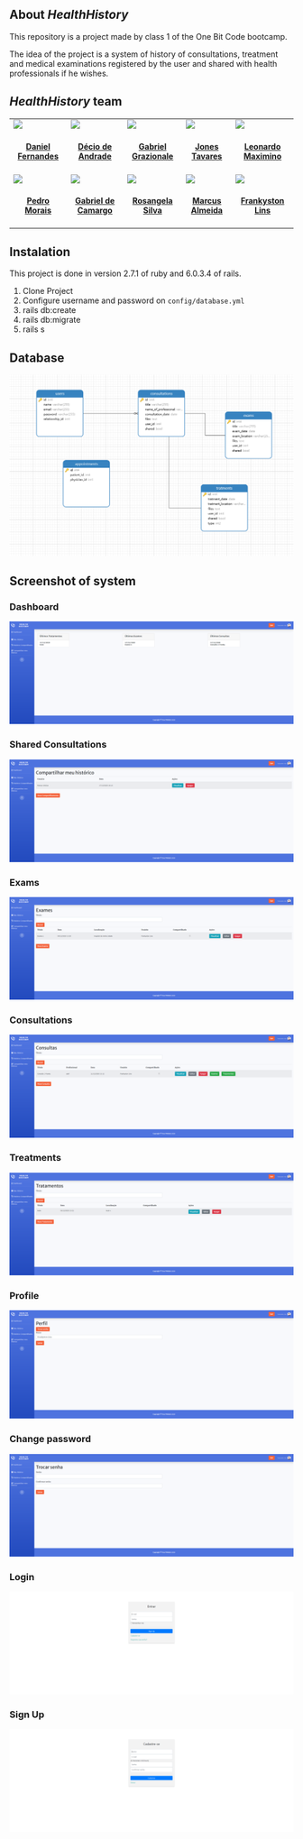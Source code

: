 <!-- https://raw.githubusercontent.com/fastlane/fastlane/master/README.md -->
## About _HealthHistory_
This repository is a project made by class 1 of the One Bit Code bootcamp.

The idea of the project is a system of history of consultations, treatment and medical examinations registered by the user and shared with health professionals if he wishes.

## _HealthHistory_ team

<!-- This table is regenerated and resorted on each release -->
<table id='team'>
<tr>
<td id='aaron-brager'>
<a href='https://github.com/daniellvieira'>
<img src='https://github.com/daniellvieira.png?size=140'>
</a>
<h4 align='center'><a href='#'>Daniel Fernandes</a></h4>
</td>
<td id='helmut-januschka'>
<a href='https://github.com/deciodeandrade'>
<img src='https://github.com/deciodeandrade.png?size=140'>
</a>
<h4 align='center'><a href='#'>Décio de Andrade</a></h4>
</td>
<td id='maksym-grebenets'>
<a href='https://github.com/grazionale'>
<img src='https://github.com/grazionale.png?size=140'>
</a>
<h4 align='center'><a href='#'>Gabriel Grazionale</a></h4>
</td>
<td id='danielle-tomlinson'>
<a href='https://github.com/johnnybigoo'>
<img src='https://github.com/johnnybigoo.png?size=140'>
</a>
<h4 align='center'><a href='#'>Jones Tavares</a></h4>
</td>
<td id='max-ott'>
<a href='https://github.com/lmbernardo7520112'>
<img src='https://github.com/lmbernardo7520112.png?size=140'>
</a>
<h4 align='center'><a href='#'>Leonardo Maximino</a></h4>
</td>
</tr>
<tr>
<td id='andrew-mcburney'>
<a href='https://github.com/pedromorais1'>
<img src='https://github.com/pedromorais1.png?size=140'>
</a>
<h4 align='center'><a href='https://github.com/pedromorais1'>Pedro Morais</a></h4>
</td>
<td id='jérôme-lacoste'>
<a href='https://github.com/pinhaum'>
<img src='https://github.com/pinhaum.png?size=140'>
</a>
<h4 align='center'><a href='#'>Gabriel de Camargo</a></h4>
</td>
<td id='joshua-liebowitz'>
<a href='https://github.com/rosangelasilva1'>
<img src='https://github.com/rosangelasilva1.png?size=140'>
</a>
<h4 align='center'><a href='#'>Rosangela Silva</a></h4>
</td>
<td id='fumiya-nakamura'>
<a href='https://github.com/s030827'>
<img src='https://github.com/s030827.png?size=140'>
</a>
<h4 align='center'><a href='#'>Marcus Almeida</a></h4>
</td>
<td id='fumiya-nakamura'>
<a href='https://github.com/frankyston'>
<img src='https://github.com/frankyston.png?size=140'>
</a>
<h4 align='center'><a href='#'>Frankyston Lins</a></h4>
</td>
</table>

## Instalation

This project is done in version 2.7.1 of ruby and 6.0.3.4 of rails.

1. Clone Project
2. Configure username and password on `config/database.yml`
3. rails db:create 
4. rails db:migrate
5. rails s

## Database

<img src='prints/banco-de-dados.png'>

## Screenshot of system

### Dashboard
<img src='prints/dashboard.png'>

### Shared Consultations
<img src='prints/compartilhar-historico.png'>

### Exams
<img src='prints/exames.png'>

### Consultations
<img src='prints/meu-historico.png'>

### Treatments
<img src='prints/tratamentos.png'>

### Profile
<img src='prints/profile.png'>

### Change password
<img src='prints/trocar-senha.png'>

### Login
<img src='prints/login.png'>

### Sign Up
<img src='prints/cadastre-se.png'>

